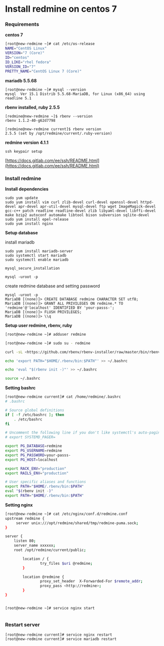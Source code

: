 # Install redmine on centos 7

### Requirements

**centos 7**

```bash
[root@new-redmine ~]# cat /etc/os-release
NAME="CentOS Linux"
VERSION="7 (Core)"
ID="centos"
ID_LIKE="rhel fedora"
VERSION_ID="7"
PRETTY_NAME="CentOS Linux 7 (Core)"
```

**mariadb 5.5.68**

```text
[root@new-redmine ~]# mysql --version
mysql  Ver 15.1 Distrib 5.5.68-MariaDB, for Linux (x86_64) using readline 5.1
```

**rbenv installed, ruby 2.5.5**

```text
[redmine@new-redmine ~]$ rbenv --version
rbenv 1.1.2-40-g62d7798
```

```text
[redmine@new-redmine current]$ rbenv version
2.5.5 (set by /opt/redmine/current/.ruby-version)
```

**redmine version 4.1.1**

```text
ssh keypair setup
```

[https://docs.gitlab.com/ee/ssh/README.html](https://docs.gitlab.com/ee/ssh/README.html)

### Install redmine

**Install dependencies**

```text
sudo yum update
sudo yum install vim curl zlib-devel curl-devel openssl-devel httpd-devel apr-devel apr-util-devel mysql-devel ftp wget ImageMagick-devel gcc-c++ patch readline readline-devel zlib libyaml-devel libffi-devel make bzip2 autoconf automake libtool bison subversion sqlite-devel
sudo yum install epel-release
sudo yum install nginx
```

**Setup database**

install mariadb

```text
sudo yum install mariadb-server
sudo systemctl start mariadb
sudo systemctl enable mariadb

mysql_secure_installation

mysql -uroot -p
```

create redmine database and setting password

```text
mysql -uroot -p
MariaDB [(none)]> CREATE DATABASE redmine CHARACTER SET utf8;
MariaDB [(none)]> GRANT ALL PRIVILEGES ON redmine.* TO 'redmine'@'localhost' IDENTIFIED BY 'your-passs-';
MariaDB [(none)]> FLUSH PRIVILEGES;
MariaDB [(none)]> \\q
```

**Setup user redmine, rbenv, ruby**

```bash
[root@new-redmine ~]# adduser redmine

[root@new-redmine ~]# sudo su - redmine

curl -sL <https://github.com/rbenv/rbenv-installer/raw/master/bin/rbenv-installer> | bash -

echo 'export PATH="$HOME/.rbenv/bin:$PATH"' >> ~/.bashrc

echo 'eval "$(rbenv init -)"' >> ~/.bashrc

source ~/.bashrc
```

**Setting bashrc**

```bash
[root@new-redmine current]# cat /home/redmine/.bashrc
# .bashrc

# Source global definitions
if [ -f /etc/bashrc ]; then
	. /etc/bashrc
fi

# Uncomment the following line if you don't like systemctl's auto-paging feature:
# export SYSTEMD_PAGER=

export PG_DATABASE=redmine
export PG_USERNAME=redmine
export PG_PASSWORD=your-passs-
export PG_HOST=localhost

export RACK_ENV="production"
export RAILS_ENV="production"

# User specific aliases and functions
export PATH="$HOME/.rbenv/bin:$PATH"
eval "$(rbenv init -)"
export PATH="$HOME/.rbenv/bin:$PATH"
```

**Setting nginx**

```bash
[root@new-redmine ~]# cat /etc/nginx/conf.d/redmine.conf
upstream redmine {
     server unix:///opt/redmine/shared/tmp/redmine-puma.sock;
}

server {
    listen 80;
    server_name xxxxxx;
    root /opt/redmine/current/public;

        location / {
                try_files $uri @redmine;
        }

        location @redmine {
                proxy_set_header  X-Forwarded-For $remote_addr;
                proxy_pass <http://redmine>;
        }
}
```

```text

[root@new-redmine ~]# service nginx start


```

### Restart server

```text
[root@new-redmine current]# service nginx restart
[root@new-redmine current]# service mariadb restart
```



